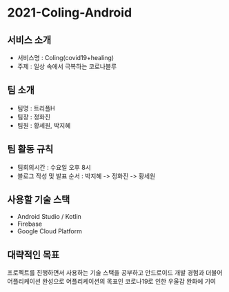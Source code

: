 # 2021-Coling-Android

## 서비스 소개
* 서비스명 : Coling(covid19+healing)
* 주제 : 일상 속에서 극복하는 코로나블루

## 팀 소개
* 팀명 : 트리플H
* 팀장 : 정화진
* 팀원 : 황세원, 박지혜

## 팀 활동 규칙
* 팀회의시간 : 수요일 오후 8시
* 블로그 작성 및 발표 순서 : 박지혜 -> 정화진 -> 황세원

## 사용할 기술 스택
* Android Studio / Kotlin
* Firebase
* Google Cloud Platform

## 대략적인 목표
프로젝트를 진행하면서 사용하는 기술 스택을 공부하고 안드로이드 개발 경험과 더불어 어플리케이션 완성으로 어플리케이션의 목표인 코로나19로 인한 우울감 완화에 기여
